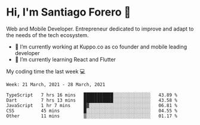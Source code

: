 # Hi, I'm Santiago Forero 👋
Web and Mobile Developer. Entrepreneur dedicated to improve and adapt to the needs of the tech ecosystem.

- 🔭 I’m currently working at Kuppo.co as co founder and mobile leading developer
- 🌱 I’m currently learning React and Flutter

My coding time the last week 💻
<!--START_SECTION:waka-->
```text
Week: 21 March, 2021 - 28 March, 2021

TypeScript   7 hrs 16 mins   ███████████░░░░░░░░░░░░░░   43.89 % 
Dart         7 hrs 13 mins   ███████████░░░░░░░░░░░░░░   43.58 % 
JavaScript   1 hr 7 mins     █▓░░░░░░░░░░░░░░░░░░░░░░░   06.81 % 
CSS          45 mins         █░░░░░░░░░░░░░░░░░░░░░░░░   04.55 % 
Other        11 mins         ▒░░░░░░░░░░░░░░░░░░░░░░░░   01.17 % 
```
<!--END_SECTION:waka-->
